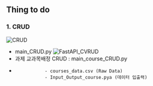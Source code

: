 ## Thing to do

### 1. CRUD 
![CRUD](https://encrypted-tbn0.gstatic.com/images?q=tbn:ANd9GcQlB3dEY4w5O4JKLEO2MS2PrgEnsk3RSkSi5Q&s)
- main_CRUD.py
![FastAPI_CVRUD](https://files.realpython.com/media/crud-fastapi.b1f61c0ae791.png)
- 과제 교과목배정 CRUD : main_course_CRUD.py
-                - courses_data.csv (Raw Data)
                 - Input_Output_course.pya (데이터 입출력)
